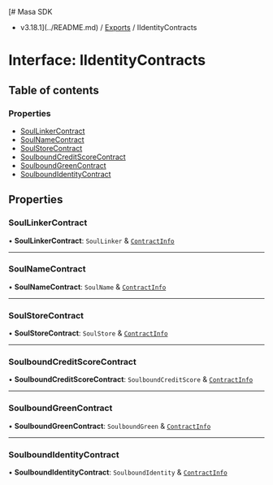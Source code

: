 [# Masa SDK
 - v3.18.1](../README.md) / [Exports](../modules.md) / IIdentityContracts

# Interface: IIdentityContracts

## Table of contents

### Properties

- [SoulLinkerContract](IIdentityContracts.md#soullinkercontract)
- [SoulNameContract](IIdentityContracts.md#soulnamecontract)
- [SoulStoreContract](IIdentityContracts.md#soulstorecontract)
- [SoulboundCreditScoreContract](IIdentityContracts.md#soulboundcreditscorecontract)
- [SoulboundGreenContract](IIdentityContracts.md#soulboundgreencontract)
- [SoulboundIdentityContract](IIdentityContracts.md#soulboundidentitycontract)

## Properties

### SoulLinkerContract

• **SoulLinkerContract**: `SoulLinker` & [`ContractInfo`](ContractInfo.md)

___

### SoulNameContract

• **SoulNameContract**: `SoulName` & [`ContractInfo`](ContractInfo.md)

___

### SoulStoreContract

• **SoulStoreContract**: `SoulStore` & [`ContractInfo`](ContractInfo.md)

___

### SoulboundCreditScoreContract

• **SoulboundCreditScoreContract**: `SoulboundCreditScore` & [`ContractInfo`](ContractInfo.md)

___

### SoulboundGreenContract

• **SoulboundGreenContract**: `SoulboundGreen` & [`ContractInfo`](ContractInfo.md)

___

### SoulboundIdentityContract

• **SoulboundIdentityContract**: `SoulboundIdentity` & [`ContractInfo`](ContractInfo.md)
